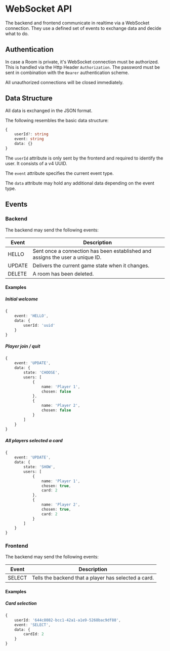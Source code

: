 # WebSocket API

The backend and frontend communicate in realtime via a WebSocket connection. They use a defined set of events to exchange data and decide what to do.

## Authentication

In case a Room is private, it's WebSocket connection must be authorized. This is handled via the
Http Header `Authorization`. The password must be sent in combination with the `Bearer`
authentication scheme.

All unauthorized connections will be closed immediately.

## Data Structure

All data is exchanged in the JSON format.

The following resembles the basic data structure:

```ts
{
    userId?: string
    event: string
    data: {}
}
```

The `userId` attribute is only sent by the frontend and required to identify the user. It consists of a v4 UUID.

The `event` attribute specifies the current event type.

The `data` attribute may hold any additional data depending on the event type.

## Events
### Backend

The backend may send the following events:

| Event | Description |
| --- | --- |
| HELLO | Sent once a connection has been established and assigns the user a unique ID. |
| UPDATE | Delivers the current game state when it changes. |
| DELETE | A room has been deleted. |

#### Examples

##### Initial welcome

```ts
{
    event: 'HELLO',
    data: {
        userId: 'uuid'
    }
}
```

##### Player join / quit

```ts
{
    event: 'UPDATE',
    data: {
        state: 'CHOOSE',
        users: [
            {
                name: 'Player 1',
                chosen: false
            },
            {
                name: 'Player 2',
                chosen: false
            }
        ]
    }
}
```

##### All players selected a card

```ts
{
    event: 'UPDATE',
    data: {
        state: 'SHOW',
        users: [
            {
                name: 'Player 1',
                chosen: true,
                card: 2
            },
            {
                name: 'Player 2',
                chosen: true,
                card: 2
            }
        ]
    }
}
```

### Frontend

The backend may send the following events:

| Event | Description |
| --- | --- |
| SELECT | Tells the backend that a player has selected a card. |

#### Examples

##### Card selection

```ts
{
    userId: '644c8082-bcc1-42a1-a1e9-5268bac9df88',
    event: 'SELECT',
    data: {
        cardId: 2
    }
}
```
